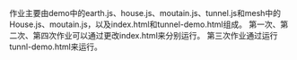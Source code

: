 作业主要由demo中的earth.js、house.js、moutain.js、tunnel.js和mesh中的House.js、moutain.js，以及index.html和tunnel-demo.html组成。
第一次、第二次、第四次作业可以通过更改index.html来分别运行。
第三次作业通过运行tunnl-demo.html来运行。
